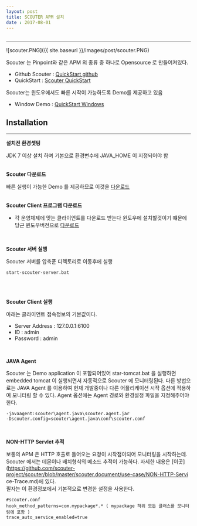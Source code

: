 ```yaml
---
layout: post
title: SCOUTER APM 설치
date : 2017-08-01
---
```


##
***
![scouter.PNG]({{ site.baseurl }}/images/post/scouter.PNG)

Scouter 는 Pinpoint와 같은 APM 의 종류 중 하나로 Opensource 로 만들어져있다.
* Github Scouter : [QuickStart github](https://github.com/scouter-project/scouter)
* QuickStart : [Scouter QuickStart](https://github.com/scouter-project/scouter/blob/master/scouter.document/main/Quick-Start.md)

Scouter는 윈도우에서도 빠른 시작이 가능하도록 Demo를 제공하고 있음
* Window Demo : [QuickStart Windows](https://github.com/naver/pinpoint/blob/master/quickstart/README.Win.ko.md)

## Installation
***
**설치전 환경셋팅**

JDK 7 이상 설치 하며 기본으로 환경변수에 JAVA_HOME 이 지정되어야 함  
<br/>


**Scouter 다운로드** 

빠른 실행이 가능한 Demo 를 제공하므로 이것을 [다운로드](https://github.com/scouter-project/scouter-demo/releases/download/v1.7.1/demo-env1.zip)  
<br/>


**Scouter Client 프로그램 다운로드**
* 각 운영체제에 맞는 클라이언트를 다운로드 받는다 윈도우에 설치할것이기 떄문에 당근 윈도우버전으로 [다운로드](https://github.com/scouter-project/scouter/releases/download/v1.7.1/scouter.client.product-win32.win32.x86_64.zip)  
<br/>

**Scouter 서버 실행**

Scouter 서버를 압축푼 디렉토리로 이동후에  실행
```
start-scouter-server.bat
```
<br/><br/>

**Scouter Client 실행**

아래는 클라이언트 접속정보의 기본값이다.
* Server Address : 127.0.0.1:6100
* ID : admin
* Password : admin  
<br/>

**JAVA Agent**

Scouter 는 Demo application 이 포함되어있어 star-tomcat.bat 을 실행하면 embedded tomcat 이 실행되면서
자동적으로 Scouter 에 모니터링된다. 다른 방법으로는 JAVA Agent 를 이용하여 현재 개발중이나 다른 어플리케이션 시작 옵션에 적용하여 모니터링 할 수 있다. Agent 옵션에는 Agent 경로와 환경설정 파일을 지정해주어야한다.
```
-javaagent:scouter\agent.java\scouter.agent.jar  
-Dscouter.config=scouter\agent.java\conf\scouter.conf  
```
<br/>

**NON-HTTP Servlet 추적**

보통의 APM 은 HTTP 호출로 들어오는 요청이 시작점이되어  모니터링을 시작하는데. Scouter 에서는 데몬이나 배치형식의 메소드 추적이 가능하다. 자세한 내용은 [이곳](https://github.com/scouter-project/scouter/blob/master/scouter.document/use-case/NON-HTTP-Servi ce-Trace.md)에 있다.  
필자는 이 환경정보에서 기본적으로 변경한 설정을 사용한다.
```
#scouter.conf  
hook_method_patterns=com.mypackage*.* ( mypackage 하위 모든 클래스를 모니터링에 포함 )  
trace_auto_service_enabled=true
```